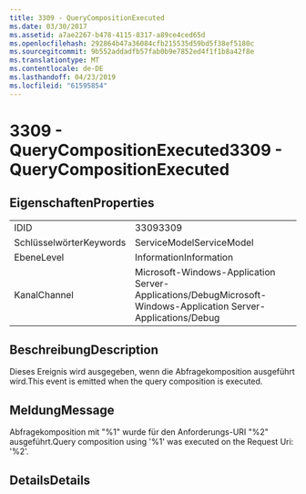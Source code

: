 ```yaml
---
title: 3309 - QueryCompositionExecuted
ms.date: 03/30/2017
ms.assetid: a7ae2267-b478-4115-8317-a89ce4ced65d
ms.openlocfilehash: 292864b47a36084cfb215535d59bd5f38ef5180c
ms.sourcegitcommit: 9b552addadfb57fab0b9e7852ed4f1f1b8a42f8e
ms.translationtype: MT
ms.contentlocale: de-DE
ms.lasthandoff: 04/23/2019
ms.locfileid: "61595854"
---
```

# <a name="3309---querycompositionexecuted"></a><span data-ttu-id="f9e40-102">3309 - QueryCompositionExecuted</span><span class="sxs-lookup"><span data-stu-id="f9e40-102">3309 - QueryCompositionExecuted</span></span>
## <a name="properties"></a><span data-ttu-id="f9e40-103">Eigenschaften</span><span class="sxs-lookup"><span data-stu-id="f9e40-103">Properties</span></span>  
  
|||  
|-|-|  
|<span data-ttu-id="f9e40-104">ID</span><span class="sxs-lookup"><span data-stu-id="f9e40-104">ID</span></span>|<span data-ttu-id="f9e40-105">3309</span><span class="sxs-lookup"><span data-stu-id="f9e40-105">3309</span></span>|  
|<span data-ttu-id="f9e40-106">Schlüsselwörter</span><span class="sxs-lookup"><span data-stu-id="f9e40-106">Keywords</span></span>|<span data-ttu-id="f9e40-107">ServiceModel</span><span class="sxs-lookup"><span data-stu-id="f9e40-107">ServiceModel</span></span>|  
|<span data-ttu-id="f9e40-108">Ebene</span><span class="sxs-lookup"><span data-stu-id="f9e40-108">Level</span></span>|<span data-ttu-id="f9e40-109">Information</span><span class="sxs-lookup"><span data-stu-id="f9e40-109">Information</span></span>|  
|<span data-ttu-id="f9e40-110">Kanal</span><span class="sxs-lookup"><span data-stu-id="f9e40-110">Channel</span></span>|<span data-ttu-id="f9e40-111">Microsoft-Windows-Application Server-Applications/Debug</span><span class="sxs-lookup"><span data-stu-id="f9e40-111">Microsoft-Windows-Application Server-Applications/Debug</span></span>|  
  
## <a name="description"></a><span data-ttu-id="f9e40-112">Beschreibung</span><span class="sxs-lookup"><span data-stu-id="f9e40-112">Description</span></span>  
 <span data-ttu-id="f9e40-113">Dieses Ereignis wird ausgegeben, wenn die Abfragekomposition ausgeführt wird.</span><span class="sxs-lookup"><span data-stu-id="f9e40-113">This event is emitted when the query composition is executed.</span></span>  
  
## <a name="message"></a><span data-ttu-id="f9e40-114">Meldung</span><span class="sxs-lookup"><span data-stu-id="f9e40-114">Message</span></span>  
 <span data-ttu-id="f9e40-115">Abfragekomposition mit "%1" wurde für den Anforderungs-URI "%2" ausgeführt.</span><span class="sxs-lookup"><span data-stu-id="f9e40-115">Query composition using '%1' was executed on the Request Uri: '%2'.</span></span>  
  
## <a name="details"></a><span data-ttu-id="f9e40-116">Details</span><span class="sxs-lookup"><span data-stu-id="f9e40-116">Details</span></span>
